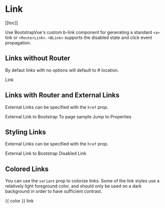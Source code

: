 # Link

<ClientOnly>
  <Teleport to=".bd-toc">

[[toc]]

  </Teleport>
</ClientOnly>

<div class="lead mb-5">

Use BootstrapVue's custom b-link component for generating a standard `<a>` link or `<RouterLink>`. `<BLink>` supports the disabled state and click event propagation.

</div>

## Links without Router

By defaut links with no options will default to # location.

<BCard class="bg-body-tertiary mb-4">
  <BLink>
    Link
  </BLink>
</BCard>

## Links with Router and External Links

External Links can be specified with the `href` prop.

<HighlightCard>
  <BLink href="https://getbootstrap.com/docs/5.0">
    External Link to Bootstrap
  </BLink>
  <BLink to="sample">
    To page sample
  </BLink>
  <BLink href="#comp-ref--props">
    Jump to Properties
  </BLink>
  <template #html>

```vue-html
<BLink href="https://getbootstrap.com/docs/5.0">
  External Link to Bootstrap
</BLink>

<BLink to="sample">
  To page sample
</BLink>

<BLink href="#comp-ref--props">
  Jump to Properties
</BLink>
```

  </template>
</HighlightCard>

## Styling Links

External Links can be specified with the `href` prop.

<HighlightCard>
  <BLink class="btn btn-primary me-2" href="https://getbootstrap.com/docs/5.0">
      External Link to Bootstrap
  </BLink>
  <BLink class="btn btn-primary disabled" href="https://getbootstrap.com/docs/5.0">
      Disabled Link
  </BLink>
  <template #html>

```vue-html
<BLink class="btn btn-primary m-2" href="https://getbootstrap.com/docs/5.0">
  External Link to Bootstrap
</BLink>

<BLink class="btn btn-primary disabled m-2" href="https://getbootstrap.com/docs/5.0">
  Disabled Link
</BLink>
```

  </template>
</HighlightCard>

## Colored Links

You can use the `variant` prop to colorize links. Some of the link styles use a relatively light foreground color, and should only be used on a dark background in order to have sufficient contrast.

<HighlightCard>
  <p
    v-for="color in [
      'primary',
      'secondary',
      'success',
      'danger',
      'warning',
      'info',
      'light',
      'dark',
    ]"
    :key="color"
  >
    <BLink :variant="color"> {{ color }} link </BLink>
  </p>
  <template #html>

```vue-html
<p
  v-for="color in [
    'primary',
    'secondary',
    'success',
    'danger',
    'warning',
    'info',
    'light',
    'dark',
  ]"
  :key="color"
>
  <BLink :variant="color"> {{ color }} link </BLink>
</p>
```

  </template>
</HighlightCard>

<ComponentReference :data="data" />

<script setup lang="ts">
import {data} from '../../data/components/link.data'
import ComponentReference from '../../components/ComponentReference.vue'
import HighlightCard from '../../components/HighlightCard.vue'
import {BLink, BCard, BCardBody} from 'bootstrap-vue-next'
</script>
